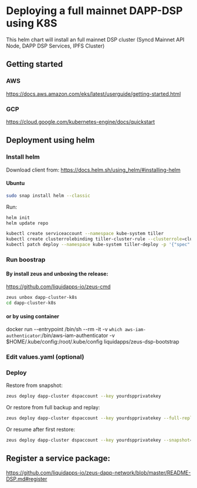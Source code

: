 # Deploying a full mainnet DAPP-DSP using K8S
This helm chart will install an full mainnet DSP cluster (Syncd Mainnet API Node, DAPP DSP Services, IPFS Cluster)
## Getting started
### AWS
https://docs.aws.amazon.com/eks/latest/userguide/getting-started.html

### GCP
https://cloud.google.com/kubernetes-engine/docs/quickstart

## Deployment using helm
### Install helm

Download client from: https://docs.helm.sh/using_helm/#installing-helm
#### Ubuntu
```bash
sudo snap install helm --classic
```

Run:
```bash
helm init
helm update repo

kubectl create serviceaccount --namespace kube-system tiller 
kubectl create clusterrolebinding tiller-cluster-rule --clusterrole=cluster-admin --serviceaccount=kube-system:tiller 
kubectl patch deploy --namespace kube-system tiller-deploy -p '{"spec":{"template":{"spec":{"serviceAccount":"tiller"}}}}'

```
### Run boostrap
#### By install zeus and unboxing the release:
https://github.com/liquidapps-io/zeus-cmd
```bash
zeus unbox dapp-cluster-k8s
cd dapp-cluster-k8s
```
#### or by using container
docker run --entrypoint /bin/sh --rm -it -v `which aws-iam-authenticator`:/bin/aws-iam-authenticator -v $HOME/.kube/config:/root/.kube/config liquidapps/zeus-dsp-bootstrap 


### Edit values.yaml (optional)
### Deploy
Restore from snapshot:
```bash
zeus deploy dapp-cluster dspaccount --key yourdspprivatekey
```
Or restore from full backup and replay:
```bash
zeus deploy dapp-cluster dspaccount --key yourdspprivatekey --full-replay=true 
```
Or resume after first restore:
```bash
zeus deploy dapp-cluster dspaccount --key yourdspprivatekey --snapshot=false
```

## Register a service package:

https://github.com/liquidapps-io/zeus-dapp-network/blob/master/README-DSP.md#register
